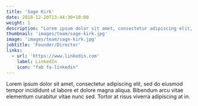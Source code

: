 ```yaml
---
title: 'Sage Kirk'
date: 2018-12-20T13:44:30+10:00
weight: 1
description: "Lorem ipsum dolor sit amet, consectetur adipiscing elit, sed do eiusmod tempor incididunt ut labore et dolore magna aliqua."
thumbnail: 'images/team/sage-kirk.jpg'
image: 'images/team/sage-kirk.jpg'
jobtitle: 'Founder/Director'
links:
  - url: 'https://www.linkedin.com'
    label: LinkedIn
    icon: "fab fa-linkedin"
---
```


Lorem ipsum dolor sit amet, consectetur adipiscing elit, sed do eiusmod tempor incididunt ut labore et dolore magna aliqua. Bibendum arcu vitae elementum curabitur vitae nunc sed. Tortor at risus viverra adipiscing at in.
